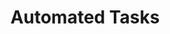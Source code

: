 ---
title: "Automated Tasks"
description: "Creating tasks that run according to a set schedule."
weight: 30
---